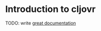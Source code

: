 # Introduction to cljovr

TODO: write [great documentation](http://jacobian.org/writing/great-documentation/what-to-write/)
